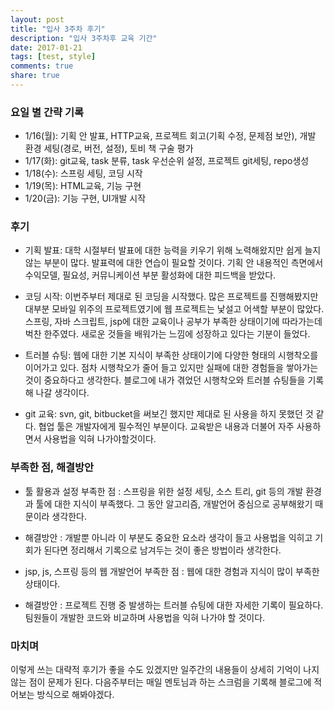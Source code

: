 ```yaml
---
layout: post
title: "입사 3주차 후기"
description: "입사 3주차후 교육 기간"
date: 2017-01-21
tags: [test, style]
comments: true
share: true
---
```


### 요일 별 간략 기록

* 1/16(월): 기획 안 발표, HTTP교육, 프로젝트 회고(기획 수정, 문제점 보안), 개발 환경 세팅(경로, 버전, 설정), 토비 책 구술 평가
* 1/17(화): git교육, task 분류, task 우선순위 설정, 프로젝트 git세팅, repo생성
* 1/18(수): 스프링 세팅, 코딩 시작
* 1/19(목): HTML교육, 기능 구현
* 1/20(금): 기능 구현, UI개발 시작

### 후기

* 기획 발표: 대학 시절부터 발표에 대한 능력을 키우기 위해 노력해왔지만 쉽게 늘지 않는 부분이 많다. 발표력에 대한 연습이 필요할 것이다. 기획 안 내용적인 측면에서 수익모델, 필요성, 커뮤니케이션 부분 활성화에 대한 피드백을 받았다. 

* 코딩 시작: 이번주부터 제대로 된 코딩을 시작했다. 많은 프로젝트를 진행해봤지만 대부분 모바일 위주의 프로젝트였기에 웹 프로젝트는 낯설고 어색할 부분이 많았다. 스프링, 자바 스크립트, jsp에 대한 교육이나 공부가 부족한 상태이기에 따라가는데 벅찬 한주였다. 새로운 것들을 배워가는 느낌에 성장하고 있다는 기분이 들었다.

* 트러블 슈팅: 웹에 대한 기본 지식이 부족한 상태이기에 다양한 형태의 시행착오를 이어가고 있다. 점차 시행착오가 줄어 들고 있지만 실패에 대한 경험들을 쌓아가는 것이 중요하다고 생각한다. 블로그에 내가 겪었던 시행착오와 트러블 슈팅들을 기록해 나갈 생각이다.

* git 교육: svn, git, bitbucket을 써보긴 했지만 제대로 된 사용을 하지 못했던 것 같다. 협업 툴은 개발자에게 필수적인 부분이다. 교육받은 내용과 더불어 자주 사용하면서 사용법을 익혀 나가야할것이다.



### 부족한 점, 해결방안

* 툴 활용과 설정
부족한 점 : 스프링을 위한 설정 세팅, 소스 트리, git 등의 개발 환경과 툴에 대한 지식이 부족했다. 그 동안 알고리즘, 개발언어 중심으로 공부해왔기 때문이라 생각한다. 
* 해결방안 : 개발뿐 아니라 이 부분도 중요한 요소라 생각이 들고 사용법을 익히고 기회가 된다면 정리해서 기록으로 남겨두는 것이 좋은 방법이라 생각한다.

* jsp, js, 스프링 등의 웹 개발언어
 부족한 점 : 웹에 대한 경험과 지식이 많이 부족한 상태이다.
* 해결방안 : 프로젝트 진행 중 발생하는 트러블 슈팅에 대한 자세한 기록이 필요하다. 팀원들이 개발한 코드와 비교하며 사용법을 익혀 나가야 할 것이다. 

### 마치며
 이렇게 쓰는 대략적 후기가 좋을 수도 있겠지만 일주간의 내용들이 상세히 기억이 나지 않는 점이 문제가 된다. 다음주부터는 매일 멘토님과 하는 스크럼을 기록해 블로그에 적어보는 방식으로 해봐야겠다.

